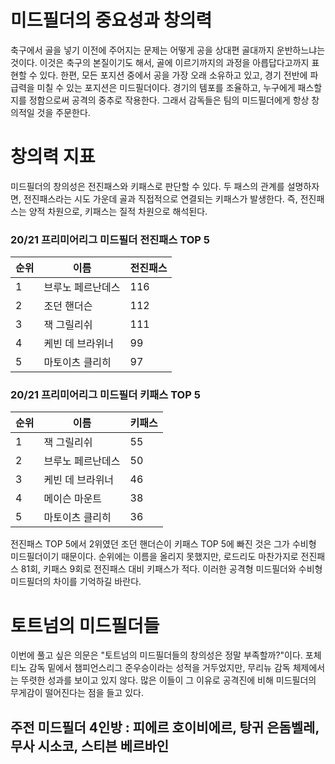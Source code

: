 # 미드필더의 중요성과 창의력 
 축구에서 골을 넣기 이전에 주어지는 문제는 어떻게 공을 상대편 골대까지 운반하느냐는 것이다. 이것은 축구의 본질이기도 해서, 골에 이르기까지의 과정을 아릅답다고까지 표현할 수 있다. 한편, 모든 포지션 중에서 공을 가장 오래 소유하고 있고, 경기 전반에 파급력을 미칠 수 있는 포지션은 미드필더이다. 경기의 템포를 조율하고, 누구에게 패스할 지를 정함으로써 공격의 중추로 작용한다. 그래서 감독들은 팀의 미드필더에게 항상 창의적일 것을 주문한다. 
 
# 창의력 지표 
 미드필더의 창의성은 전진패스와 키패스로 판단할 수 있다. 두 패스의 관계를 설명하자면, 전진패스라는 시도 가운데 골과 직접적으로 연결되는 키패스가 발생한다. 즉, 전진패스는 양적 차원으로, 키패스는 질적 차원으로 해석된다. 

### 20/21 프리미어리그 미드필더 전진패스 TOP 5
 순위|이름|전진패스
 -----|-----|-----
 1|브루노 페르난데스|116
 2|조던 핸더슨|112
 3|잭 그릴리쉬|111
 4|케빈 데 브라위너|99
 5|마토이츠 클리히|97
 
### 20/21 프리미어리그 미드필더 키패스 TOP 5 
 순위|이름|키패스
 -----|-----|-----
 1|잭 그릴리쉬|55
 2|브루노 페르난데스|50
 3|케빈 데 브라위너|46
 4|메이슨 마운트|38
 5|마토이츠 클리히|36

 전진패스 TOP 5에서 2위였던 조던 핸더슨이 키패스 TOP 5에 빠진 것은 그가 수비형 미드필더이기 때문이다. 순위에는 이름을 올리지 못했지만, 로드리도 마찬가지로 전진패스 81회, 키패스 9회로 전진패스 대비 키패스가 적다. 이러한 공격형 미드필더와 수비형 미드필더의 차이를 기억하길 바란다. 
 
# 토트넘의 미드필더들 
 이번에 풀고 싶은 의문은 "토트넘의 미드필더들의 창의성은 정말 부족할까?"이다. 포체티노 감독 밑에서 챔피언스리그 준우승이라는 성적을 거두었지만, 무리뉴 감독 체제에서는 뚜렷한 성과를 보이고 있지 않다. 많은 이들이 그 이유로 공격진에 비해 미드필더의 무게감이 떨어진다는 점을 들고 있다. 
 
## 주전 미드필더 4인방 : 피에르 호이비에르, 탕귀 은돔벨레, 무사 시소코, 스티븐 베르바인 
 
